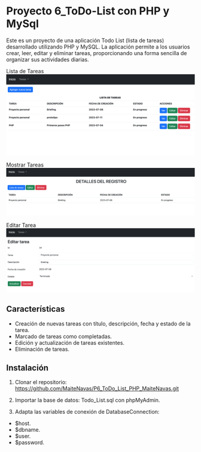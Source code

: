 # Proyecto 6_ToDo-List con PHP y MySql
Este es un proyecto de una aplicación Todo List (lista de tareas) desarrollado utilizando PHP y MySQL. La aplicación permite a los usuarios crear, leer, editar y eliminar tareas, proporcionando una forma sencilla de organizar sus actividades diarias.

Lista de Tareas
![Todo List Preview](./src/img/TodoList.png)

Mostrar Tareas
![Show Task Preview](./src/img/ShowTask.png)

Editar Tarea
![Edit Preview](./src/img/EditTask2.png)

## Características

- Creación de nuevas tareas con título, descripción, fecha y estado de la tarea.
- Marcado de tareas como completadas.
- Edición y actualización de tareas existentes.
- Eliminación de tareas.

## Instalación

1. Clonar el repositorio: https://github.com/MaiteNavas/P6_ToDo_List_PHP_MaiteNavas.git

2. Importar la base de datos: Todo_List.sql con phpMyAdmin.

3. Adapta las variables de conexión de DatabaseConnection:
- $host.
- $dbname.
- $user.
- $password.
